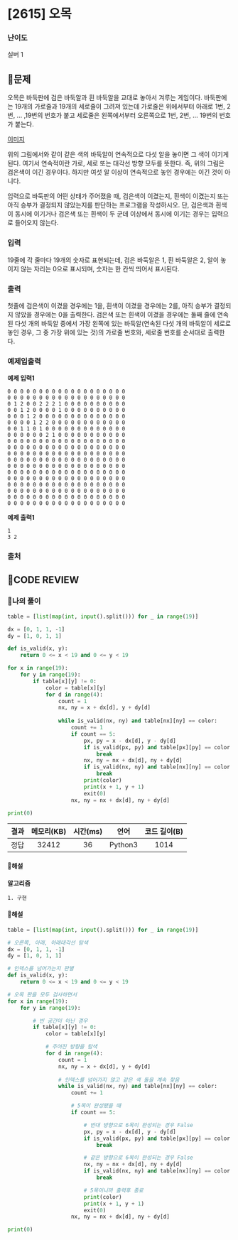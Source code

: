 # [2615] 오목

### **난이도**
실버 1
## **📝문제**
오목은 바둑판에 검은 바둑알과 흰 바둑알을 교대로 놓아서 겨루는 게임이다. 바둑판에는 19개의 가로줄과 19개의 세로줄이 그려져 있는데 가로줄은 위에서부터 아래로 1번, 2번, ... ,19번의 번호가 붙고 세로줄은 왼쪽에서부터 오른쪽으로 1번, 2번, ... 19번의 번호가 붙는다.

[이미지](https://upload.acmicpc.net/42c87203-247a-49d1-bc63-44397a7184db/-/preview/)

위의 그림에서와 같이 같은 색의 바둑알이 연속적으로 다섯 알을 놓이면 그 색이 이기게 된다. 여기서 연속적이란 가로, 세로 또는 대각선 방향 모두를 뜻한다. 즉, 위의 그림은 검은색이 이긴 경우이다. 하지만 여섯 알 이상이 연속적으로 놓인 경우에는 이긴 것이 아니다.

입력으로 바둑판의 어떤 상태가 주어졌을 때, 검은색이 이겼는지, 흰색이 이겼는지 또는 아직 승부가 결정되지 않았는지를 판단하는 프로그램을 작성하시오. 단, 검은색과 흰색이 동시에 이기거나 검은색 또는 흰색이 두 군데 이상에서 동시에 이기는 경우는 입력으로 들어오지 않는다.
### **입력**
19줄에 각 줄마다 19개의 숫자로 표현되는데, 검은 바둑알은 1, 흰 바둑알은 2, 알이 놓이지 않는 자리는 0으로 표시되며, 숫자는 한 칸씩 띄어서 표시된다.
### **출력**
첫줄에 검은색이 이겼을 경우에는 1을, 흰색이 이겼을 경우에는 2를, 아직 승부가 결정되지 않았을 경우에는 0을 출력한다. 검은색 또는 흰색이 이겼을 경우에는 둘째 줄에 연속된 다섯 개의 바둑알 중에서 가장 왼쪽에 있는 바둑알(연속된 다섯 개의 바둑알이 세로로 놓인 경우, 그 중 가장 위에 있는 것)의 가로줄 번호와, 세로줄 번호를 순서대로 출력한다.
### **예제입출력**

**예제 입력1**

```
0 0 0 0 0 0 0 0 0 0 0 0 0 0 0 0 0 0 0
0 0 0 0 0 0 0 0 0 0 0 0 0 0 0 0 0 0 0
0 1 2 0 0 2 2 2 1 0 0 0 0 0 0 0 0 0 0
0 0 1 2 0 0 0 0 1 0 0 0 0 0 0 0 0 0 0
0 0 0 1 2 0 0 0 0 0 0 0 0 0 0 0 0 0 0
0 0 0 0 1 2 2 0 0 0 0 0 0 0 0 0 0 0 0
0 0 1 1 0 1 0 0 0 0 0 0 0 0 0 0 0 0 0
0 0 0 0 0 0 2 1 0 0 0 0 0 0 0 0 0 0 0
0 0 0 0 0 0 0 0 0 0 0 0 0 0 0 0 0 0 0
0 0 0 0 0 0 0 0 0 0 0 0 0 0 0 0 0 0 0
0 0 0 0 0 0 0 0 0 0 0 0 0 0 0 0 0 0 0
0 0 0 0 0 0 0 0 0 0 0 0 0 0 0 0 0 0 0
0 0 0 0 0 0 0 0 0 0 0 0 0 0 0 0 0 0 0
0 0 0 0 0 0 0 0 0 0 0 0 0 0 0 0 0 0 0
0 0 0 0 0 0 0 0 0 0 0 0 0 0 0 0 0 0 0
0 0 0 0 0 0 0 0 0 0 0 0 0 0 0 0 0 0 0
0 0 0 0 0 0 0 0 0 0 0 0 0 0 0 0 0 0 0
0 0 0 0 0 0 0 0 0 0 0 0 0 0 0 0 0 0 0
0 0 0 0 0 0 0 0 0 0 0 0 0 0 0 0 0 0 0
```

**예제 출력1**

```
1
3 2
```

### **출처**

## **🧐CODE REVIEW**

### **🧾나의 풀이**

```python
table = [list(map(int, input().split())) for _ in range(19)]

dx = [0, 1, 1, -1]
dy = [1, 0, 1, 1]

def is_valid(x, y):
    return 0 <= x < 19 and 0 <= y < 19

for x in range(19):
    for y in range(19):
        if table[x][y] != 0:
            color = table[x][y]
            for d in range(4):
                count = 1
                nx, ny = x + dx[d], y + dy[d]
                
                while is_valid(nx, ny) and table[nx][ny] == color:
                    count += 1
                    if count == 5:
                        px, py = x - dx[d], y - dy[d]
                        if is_valid(px, py) and table[px][py] == color:
                            break
                        nx, ny = nx + dx[d], ny + dy[d]
                        if is_valid(nx, ny) and table[nx][ny] == color:
                            break
                        print(color)
                        print(x + 1, y + 1)
                        exit(0)
                    nx, ny = nx + dx[d], ny + dy[d]

print(0)
```

결과	| 메모리(KB) |	시간(ms) |	언어 |	코드 길이(B)
:----:|:-----:|:-----:|:-----:|:--------:
정답|32412|36|Python3|1014|
#### **📝해설**

**알고리즘**
```
1. 구현
```

#### **📝해설**

```python
table = [list(map(int, input().split())) for _ in range(19)]

# 오른쪽, 아래, 아래대각선 탐색
dx = [0, 1, 1, -1]
dy = [1, 0, 1, 1]

# 인덱스를 넘어가는지 판별
def is_valid(x, y):
    return 0 <= x < 19 and 0 <= y < 19

# 오목 판을 모두 검사하면서
for x in range(19):
    for y in range(19):

        # 빈 공간이 아닌 경우
        if table[x][y] != 0:
            color = table[x][y]

            # 주어진 방향을 탐색
            for d in range(4):
                count = 1
                nx, ny = x + dx[d], y + dy[d]
                
                # 인덱스를 넘어가지 않고 같은 색 돌을 계속 찾음
                while is_valid(nx, ny) and table[nx][ny] == color:
                    count += 1

                    # 5목이 완성됐을 때
                    if count == 5:

                        # 반대 방향으로 6목이 완성되는 경우 False
                        px, py = x - dx[d], y - dy[d]
                        if is_valid(px, py) and table[px][py] == color:
                            break

                        # 같은 방향으로 6목이 완성되는 경우 False
                        nx, ny = nx + dx[d], ny + dy[d]
                        if is_valid(nx, ny) and table[nx][ny] == color:
                            break

                        # 5목이니까 출력후 종료
                        print(color)
                        print(x + 1, y + 1)
                        exit(0)
                    nx, ny = nx + dx[d], ny + dy[d]

print(0)
```